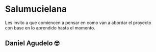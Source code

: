 # Salumucielana

Les invito a que comiencen a pensar en como van a abordar el proyecto con base en lo aprendido hasta el momento.
## Daniel Agudelo 🤓
